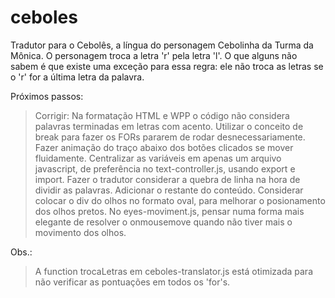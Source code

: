 # ceboles
Tradutor para o Cebolês, a língua do personagem Cebolinha da Turma da Mônica. O personagem troca a letra 'r' pela letra 'l'. O que alguns não sabem é que existe uma exceção para essa regra: ele não troca as letras se o 'r' for a última letra da palavra. 

Próximos passos:
> Corrigir: Na formatação HTML e WPP o código não considera palavras terminadas em letras com acento.
> Utilizar o conceito de break para fazer os FORs pararem de rodar desnecessariamente.
> Fazer animação do traço abaixo dos botões clicados se mover fluidamente.
> Centralizar as variáveis em apenas um arquivo javascript, de preferência no text-controller.js, usando export e import.
> Fazer o tradutor considerar a quebra de linha na hora de dividir as palavras.
> Adicionar o restante do conteúdo.
> Considerar colocar o div do olhos no formato oval, para melhorar o posionamento dos olhos pretos.
> No eyes-moviment.js, pensar numa forma mais elegante de resolver o onmousemove quando não tiver mais o movimento dos olhos.

Obs.:
> A function trocaLetras em ceboles-translator.js está otimizada para não verificar as pontuações em todos os 'for's.
